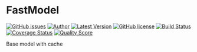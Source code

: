# FastModel

[![GitHub issues](https://img.shields.io/github/issues/ssgonchar/FastModel.svg)](https://github.com/ssgonchar/FastModel/issues)
[![Author](http://img.shields.io/badge/author-@ssgonchar-blue.svg)](https://webchik.com.ua)
[![Latest Version](https://img.shields.io/github/release/ssgonchar/FastModel.svg)](https://github.com/ssgonchar/FastModel/releases)
[![GitHub license](https://img.shields.io/badge/license-Apache%202-blue.svg)](https://raw.githubusercontent.com/ssgonchar/FastModel/master/LICENSE)
[![Build Status](https://img.shields.io/travis/ssgonchar/FastModel/master.svg)](https://travis-ci.org/ssgonchar/FastModel)
[![Coverage Status](https://img.shields.io/scrutinizer/coverage/g/ssgonchar/FastModel.svg)](https://scrutinizer-ci.com/g/ssgonchar/FastModel/code-structure)
[![Quality Score](https://img.shields.io/scrutinizer/g/ssgonchar/FastModel.svg)](https://scrutinizer-ci.com/g/ssgonchar/FastModel)

Base model with cache
